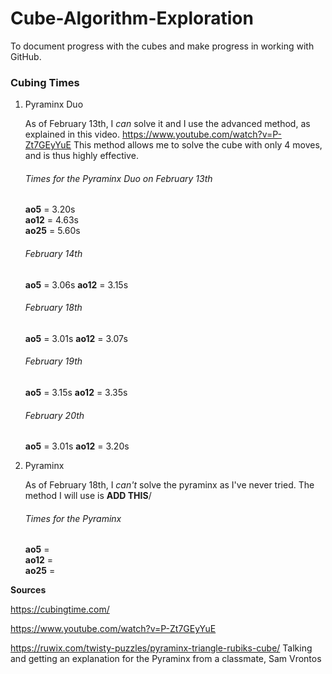 # Cube-Algorithm-Exploration
To document progress with the cubes and make progress in working with GitHub.   


### **Cubing Times**

1. Pyraminx Duo
     
   As of February 13th, I *can* solve it and I use the advanced method, as explained in this video. https://www.youtube.com/watch?v=P-Zt7GEyYuE
   This method allows me to solve the cube with only 4 moves, and is thus highly effective. 
   
   ###### Times for the Pyraminx Duo on February 13th
   
   **ao5** = 3.20s  
   **ao12** = 4.63s  
   **ao25** = 5.60s  
   
   ###### February 14th
   
   **ao5** = 3.06s
   **ao12** = 3.15s
   
   ###### February 18th
   
   **ao5** = 3.01s
   **ao12** = 3.07s

   ###### February 19th
   
   **ao5** = 3.15s
   **ao12** = 3.35s
   
   ###### February 20th
   
   **ao5** = 3.01s
   **ao12** = 3.20s

2. Pyraminx

   As of February 18th, I *can't* solve the pyraminx as I've never tried.
   The method I will use is **ADD THIS**/
   
   ###### Times for the Pyraminx
   
   **ao5** =    
   **ao12** =      
   **ao25** =     






**Sources**

https://cubingtime.com/

https://www.youtube.com/watch?v=P-Zt7GEyYuE

https://ruwix.com/twisty-puzzles/pyraminx-triangle-rubiks-cube/
Talking and getting an explanation for the Pyraminx from a classmate, Sam Vrontos
